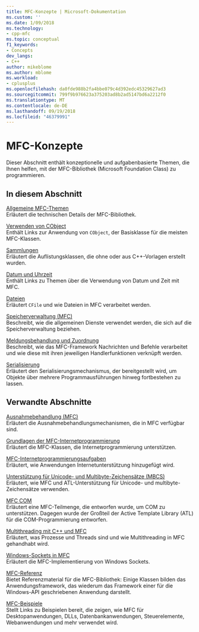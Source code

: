 ```yaml
---
title: MFC-Konzepte | Microsoft-Dokumentation
ms.custom: ''
ms.date: 1/09/2018
ms.technology:
- cpp-mfc
ms.topic: conceptual
f1_keywords:
- Concepts
dev_langs:
- C++
author: mikeblome
ms.author: mblome
ms.workload:
- cplusplus
ms.openlocfilehash: da0fde988b2fa4bbe079c4d392edc45329627ad3
ms.sourcegitcommit: 799f9b976623a375203ad8b2ad5147bd6a2212f0
ms.translationtype: MT
ms.contentlocale: de-DE
ms.lasthandoff: 09/19/2018
ms.locfileid: "46379991"
---
```

# <a name="mfc-concepts"></a>MFC-Konzepte

Dieser Abschnitt enthält konzeptionelle und aufgabenbasierte Themen, die Ihnen helfen, mit der MFC-Bibliothek (Microsoft Foundation Class) zu programmieren.

## <a name="in-this-section"></a>In diesem Abschnitt

[Allgemeine MFC-Themen](../mfc/general-mfc-topics.md)<br/>
Erläutert die technischen Details der MFC-Bibliothek.

[Verwenden von CObject](../mfc/using-cobject.md)<br/>
Enthält Links zur Anwendung von `CObject`, der Basisklasse für die meisten MFC-Klassen.

[Sammlungen](../mfc/collections.md)<br/>
Erläutert die Auflistungsklassen, die ohne oder aus C++-Vorlagen erstellt wurden.

[Datum und Uhrzeit](../atl-mfc-shared/date-and-time.md)<br/>
Enthält Links zu Themen über die Verwendung von Datum und Zeit mit MFC.

[Dateien](../mfc/files-in-mfc.md)<br/>
Erläutert `CFile` und wie Dateien in MFC verarbeitet werden.

[Speicherverwaltung (MFC)](../mfc/memory-management.md)<br/>
Beschreibt, wie die allgemeinen Dienste verwendet werden, die sich auf die Speicherverwaltung beziehen.

[Meldungsbehandlung und Zuordnung](../mfc/message-handling-and-mapping.md)<br/>
Beschreibt, wie das MFC-Framework Nachrichten und Befehle verarbeitet und wie diese mit ihren jeweiligen Handlerfunktionen verknüpft werden.

[Serialisierung](../mfc/serialization-in-mfc.md)<br/>
Erläutert den Serialisierungsmechanismus, der bereitgestellt wird, um Objekte über mehrere Programmausführungen hinweg fortbestehen zu lassen.

## <a name="related-sections"></a>Verwandte Abschnitte

[Ausnahmebehandlung (MFC)](../mfc/exception-handling-in-mfc.md)<br/>
Erläutert die Ausnahmebehandlungsmechanismen, die in MFC verfügbar sind.

[Grundlagen der MFC-Internetprogrammierung](../mfc/mfc-internet-programming-basics.md)<br/>
Erläutert die MFC-Klassen, die Internetprogrammierung unterstützen.

[MFC-Internetprogrammierungsaufgaben](../mfc/mfc-internet-programming-tasks.md)<br/>
Erläutert, wie Anwendungen Internetunterstützung hinzugefügt wird.

[Unterstützung für Unicode- und Multibyte-Zeichensätze (MBCS)](../atl-mfc-shared/unicode-and-multibyte-character-set-mbcs-support.md)<br/>
Erläutert, wie MFC und ATL-Unterstützung für Unicode- und multibyte-Zeichensätze verwenden.

[MFC COM](../mfc/mfc-com.md)<br/>
Erläutert eine MFC-Teilmenge, die entworfen wurde, um COM zu unterstützen. Dagegen wurde der Großteil der Active Template Library (ATL) für die COM-Programmierung entworfen.

[Multithreading mit C++ und MFC](../parallel/multithreading-with-cpp-and-mfc.md)<br/>
Erläutert, was Prozesse und Threads sind und wie Multithreading in MFC gehandhabt wird.

[Windows-Sockets in MFC](../mfc/windows-sockets.md)<br/>
Erläutert die MFC-Implementierung von Windows Sockets.

[MFC-Referenz](../mfc/mfc-desktop-applications.md)<br/>
Bietet Referenzmaterial für die MFC-Bibliothek: Einige Klassen bilden das Anwendungsframework, das wiederum das Framework einer für die Windows-API geschriebenen Anwendung darstellt.

[MFC-Beispiele](../visual-cpp-samples.md)<br/>
Stellt Links zu Beispielen bereit, die zeigen, wie MFC für Desktopanwendungen, DLLs, Datenbankanwendungen, Steuerelemente, Webanwendungen und mehr verwendet wird.
